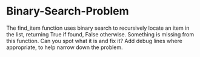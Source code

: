 # Binary-Search-Problem
The find_item function uses binary search to recursively locate an item in the list, returning True if found, False otherwise. Something is missing from this function. Can you spot what it is and fix it? Add debug lines where appropriate, to help narrow down the problem.

